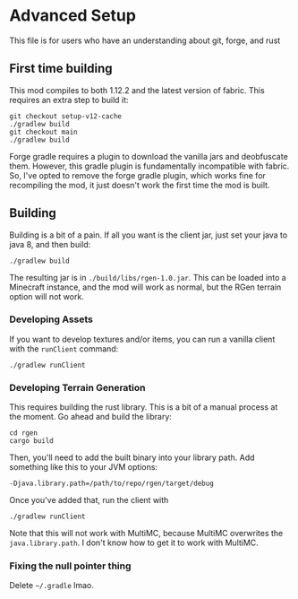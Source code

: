 # Advanced Setup
This file is for users who have an understanding about git, forge, and rust

## First time building

This mod compiles to both 1.12.2 and the latest version of fabric. This requires an extra step to build it:

```
git checkout setup-v12-cache
./gradlew build
git checkout main
./gradlew build
```

Forge gradle requires a plugin to download the vanilla jars and deobfuscate them. However, this gradle plugin is fundamentally incompatible with fabric. So, I've opted to remove the forge gradle plugin, which works fine for recompiling the mod, it just doesn't work the first time the mod is built.

## Building

Building is a bit of a pain. If all you want is the client jar, just set your java to java 8, and then build:
```
./gradlew build
```

The resulting jar is in `./build/libs/rgen-1.0.jar`. This can be loaded into a Minecraft instance, and the mod will work as normal, but the RGen terrain option will not work.

### Developing Assets

If you want to develop textures and/or items, you can run a vanilla client with the `runClient` command:
```
./gradlew runClient
```

### Developing Terrain Generation

This requires building the rust library. This is a bit of a manual process at the moment. Go ahead and build the library:
```
cd rgen
cargo build
```

Then, you'll need to add the built binary into your library path. Add something like this to your JVM options:
```
-Djava.library.path=/path/to/repo/rgen/target/debug
```

Once you've added that, run the client with
```
./gradlew runClient
```

Note that this will not work with MultiMC, because MultiMC overwrites the `java.library.path`. I don't know how to get it to work with MultiMC.

### Fixing the null pointer thing

Delete `~/.gradle` lmao.
